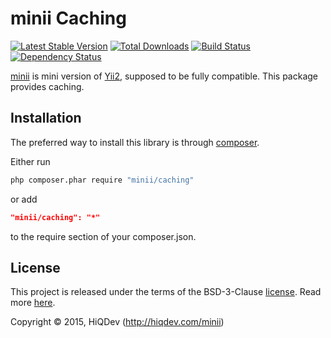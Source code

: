 minii Caching
=============

[![Latest Stable Version](https://poser.pugx.org/minii/caching/v/stable)](https://packagist.org/packages/minii/caching)
[![Total Downloads](https://poser.pugx.org/minii/caching/downloads)](https://packagist.org/packages/minii/caching)
[![Build Status](https://img.shields.io/travis/.svg)](https://travis-ci.org/)
[![Dependency Status](https://www.versioneye.com/php/minii:caching/dev-master/badge.svg)](https://www.versioneye.com/php/minii:caching/dev-master)

[minii](https://github.com/hiqdev/minii-core) is mini version of [Yii2](http://yiiframework.com/), supposed to be fully compatible.
This package provides caching.

## Installation

The preferred way to install this library is through [composer](http://getcomposer.org/download/).

Either run

```sh
php composer.phar require "minii/caching"
```

or add

```json
"minii/caching": "*"
```

to the require section of your composer.json.

## License

This project is released under the terms of the BSD-3-Clause [license](LICENSE).
Read more [here](http://choosealicense.com/licenses/bsd-3-clause).

Copyright © 2015, HiQDev (http://hiqdev.com/minii)
